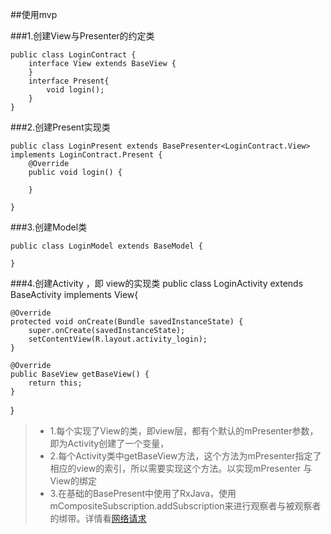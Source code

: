 ##使用mvp

###1.创建View与Presenter的约定类

```
public class LoginContract {
    interface View extends BaseView {
    }
    interface Present{
        void login();
    }
}
```

###2.创建Present实现类

```
public class LoginPresent extends BasePresenter<LoginContract.View> implements LoginContract.Present {
    @Override
    public void login() {

    }

}
```

###3.创建Model类

```
public class LoginModel extends BaseModel {

}
```

###4.创建Activity ，即 view的实现类
public class LoginActivity extends BaseActivity<LoginPresent> implements View{

    @Override
    protected void onCreate(Bundle savedInstanceState) {
        super.onCreate(savedInstanceState);
        setContentView(R.layout.activity_login);
    }

    @Override
    public BaseView getBaseView() {
        return this;
    }

}

>* 1.每个实现了View的类，即view层，都有个默认的mPresenter参数，即为Activity创建了一个变量，
>* 2.每个Activity类中getBaseView方法，这个方法为mPresenter指定了相应的view的索引，所以需要实现这个方法。以实现mPresenter 与 View的绑定
>* 3.在基础的BasePresent中使用了RxJava，使用mCompositeSubscription.addSubscription来进行观察者与被观察者的绑带。详情看[网络请求](usernet.md)
